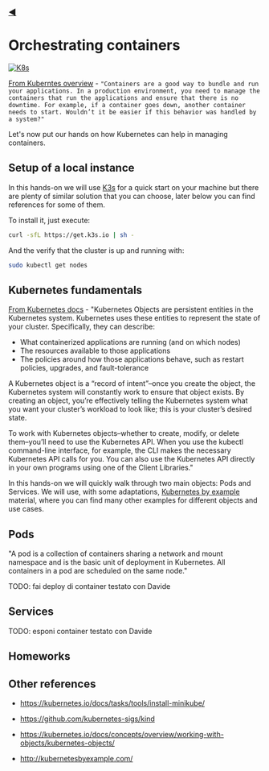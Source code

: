 ### [◀](README.md)

# Orchestrating containers

[![K8s](https://d33wubrfki0l68.cloudfront.net/26a177ede4d7b032362289c6fccd448fc4a91174/eb693/images/docs/container_evolution.svg)](https://d33wubrfki0l68.cloudfront.net/26a177ede4d7b032362289c6fccd448fc4a91174/eb693/images/docs/container_evolution.svg)

 [From Kuberntes overview](https://kubernetes.io/docs/concepts/overview/what-is-kubernetes/) - ``` "Containers are a good way to bundle and run your applications. In a production environment, you need to manage the containers that run the applications and ensure that there is no downtime. For example, if a container goes down, another container needs to start. Wouldn’t it be easier if this behavior was handled by a system?" ```

Let's now put our hands on how Kubernetes can help in managing containers.

## Setup of a local instance

In this hands-on we will use [K3s](https://k3s.io) for a quick start on your machine but there are plenty of similar solution that you can choose, later below you can find references for some of them.

To install it, just execute:
```bash
curl -sfL https://get.k3s.io | sh -
```

And the verify that the cluster is up and running with:

```bash
sudo kubectl get nodes
```

## Kubernetes fundamentals

[From Kubernetes docs](https://kubernetes.io/docs/concepts/overview/working-with-objects/kubernetes-objects/) - "Kubernetes Objects are persistent entities in the Kubernetes system. Kubernetes uses these entities to represent the state of your cluster. Specifically, they can describe:

- What containerized applications are running (and on which nodes)
- The resources available to those applications
- The policies around how those applications behave, such as restart policies, upgrades, and fault-tolerance

A Kubernetes object is a “record of intent”–once you create the object, the Kubernetes system will constantly work to ensure that object exists. By creating an object, you’re effectively telling the Kubernetes system what you want your cluster’s workload to look like; this is your cluster’s desired state.

To work with Kubernetes objects–whether to create, modify, or delete them–you’ll need to use the Kubernetes API. When you use the kubectl command-line interface, for example, the CLI makes the necessary Kubernetes API calls for you. You can also use the Kubernetes API directly in your own programs using one of the Client Libraries."

In this hands-on we will quickly walk through two main objects: Pods and Services.
We will use, with some adaptations, [Kubernetes by example](http://kubernetesbyexample.com/) material, where you can find many other examples for different objects and use cases.

## Pods

"A pod is a collection of containers sharing a network and mount namespace and is the basic unit of deployment in Kubernetes. All containers in a pod are scheduled on the same node."

TODO: fai deploy di container testato con Davide


## Services

TODO: esponi container testato con Davide



## Homeworks



## Other references

- https://kubernetes.io/docs/tasks/tools/install-minikube/
- https://github.com/kubernetes-sigs/kind


- https://kubernetes.io/docs/concepts/overview/working-with-objects/kubernetes-objects/
- http://kubernetesbyexample.com/



